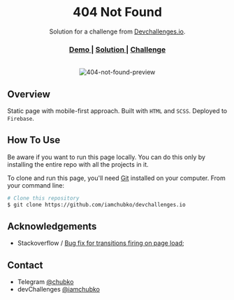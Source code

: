 <h1 align="center">404 Not Found</h1>

<div align="center">
   Solution for a challenge from  <a href="http://devchallenges.io" target="_blank">Devchallenges.io</a>.
</div>

<div align="center">
  <h3>
    <a href="https://devchallprojects.web.app/404-not-found/">
      Demo
    </a>
    <span> | </span>
    <a href="https://devchallenges.io/solutions/38y3ORImNta0MmbJ9nrY">
      Solution
    </a>
    <span> | </span>
    <a href="https://devchallenges.io/challenges/wBunSb7FPrIepJZAg0sY">
      Challenge
    </a>
  </h3>
</div>
<br>
<div align="center">
  <img src='https://user-images.githubusercontent.com/56153711/109431215-66f2f600-7a16-11eb-8da5-b8a3956b42a4.png' alt='404-not-found-preview'>
</div>

## Overview

Static page with mobile-first approach. Built with `HTML` and `SCSS`. Deployed to `Firebase`.

## How To Use

Be aware if you want to run this page locally. You can do this only by installing the entire repo with all the projects in it.

To clone and run this page, you'll need [Git](https://git-scm.com) installed on your computer. From your command line:

```bash
# Clone this repository
$ git clone https://github.com/iamchubko/devchallenges.io
```

## Acknowledgements

- Stackoverflow / [Bug fix for transitions firing on page load](https://stackoverflow.com/a/42969608/13285338);

## Contact

- Telegram [@chubko](https://t.me/chubko)
- devChallenges [@iamchubko](https://devchallenges.io/portfolio/iamchubko)
